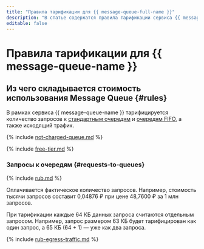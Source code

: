```yaml
---
title: "Правила тарификации для {{ message-queue-full-name }}"
description: "В статье содержатся правила тарификации сервиса {{ message-queue-name }}."
editable: false
---
```


# Правила тарификации для {{ message-queue-name }}


## Из чего складывается стоимость использования Message Queue {#rules}

В рамках сервиса {{ message-queue-name }} тарифицируется количество запросов к [стандартным очередям](concepts/queue.md#standard-queues) и [очередям FIFO](concepts/queue.md#fifo-queues), а также исходящий трафик.

{% include [not-charged-queue.md](../_includes/pricing/price-formula/not-charged-queue.md) %}

{% include [free-tier.md](../_includes/pricing/price-formula/free-tier.md) %}

### Запросы к очередям {#requests-to-queues}



{% include [rub.md](../_pricing/message-queue/rub.md) %}






Оплачивается фактическое количество запросов.  Например, стоимость тысячи запросов составит 0,04876 ₽ при цене 48,7600 ₽ за 1 млн запросов. 

При тарификации каждые 64 КБ данных запроса считаются отдельным запросом. Например, запрос размером 63 КБ будет тарифицирован как один запрос, а 65 КБ (64 + 1) — уже как два запроса.



{% include [rub-egress-traffic.md](../_pricing/rub-egress-traffic.md) %}





